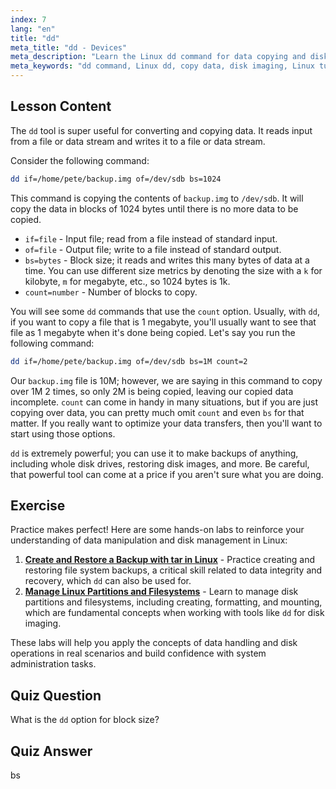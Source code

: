 ```yaml
---
index: 7
lang: "en"
title: "dd"
meta_title: "dd - Devices"
meta_description: "Learn the Linux dd command for data copying and disk imaging. Understand its options like if, of, and bs. Start your Linux data management journey!"
meta_keywords: "dd command, Linux dd, copy data, disk imaging, Linux tutorial, beginner, guide, data backup"
---
```


## Lesson Content

The `dd` tool is super useful for converting and copying data. It reads input from a file or data stream and writes it to a file or data stream.

Consider the following command:

```bash
dd if=/home/pete/backup.img of=/dev/sdb bs=1024
```

This command is copying the contents of `backup.img` to `/dev/sdb`. It will copy the data in blocks of 1024 bytes until there is no more data to be copied.

- `if=file` - Input file; read from a file instead of standard input.
- `of=file` - Output file; write to a file instead of standard output.
- `bs=bytes` - Block size; it reads and writes this many bytes of data at a time. You can use different size metrics by denoting the size with a `k` for kilobyte, `m` for megabyte, etc., so 1024 bytes is 1k.
- `count=number` - Number of blocks to copy.

You will see some `dd` commands that use the `count` option. Usually, with `dd`, if you want to copy a file that is 1 megabyte, you'll usually want to see that file as 1 megabyte when it's done being copied. Let's say you run the following command:

```bash
dd if=/home/pete/backup.img of=/dev/sdb bs=1M count=2
```

Our `backup.img` file is 10M; however, we are saying in this command to copy over 1M 2 times, so only 2M is being copied, leaving our copied data incomplete. `count` can come in handy in many situations, but if you are just copying over data, you can pretty much omit `count` and even `bs` for that matter. If you really want to optimize your data transfers, then you'll want to start using those options.

`dd` is extremely powerful; you can use it to make backups of anything, including whole disk drives, restoring disk images, and more. Be careful, that powerful tool can come at a price if you aren't sure what you are doing.

## Exercise

Practice makes perfect! Here are some hands-on labs to reinforce your understanding of data manipulation and disk management in Linux:

1. **[Create and Restore a Backup with tar in Linux](https://labex.io/labs/comptia-create-and-restore-a-backup-with-tar-in-linux-590843)** - Practice creating and restoring file system backups, a critical skill related to data integrity and recovery, which `dd` can also be used for.
2. **[Manage Linux Partitions and Filesystems](https://labex.io/labs/comptia-manage-linux-partitions-and-filesystems-590845)** - Learn to manage disk partitions and filesystems, including creating, formatting, and mounting, which are fundamental concepts when working with tools like `dd` for disk imaging.

These labs will help you apply the concepts of data handling and disk operations in real scenarios and build confidence with system administration tasks.

## Quiz Question

What is the `dd` option for block size?

## Quiz Answer

bs
